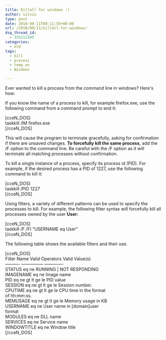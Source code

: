 ```yaml
---
title: Killall for windows :)
author: silviu
type: post
date: 2010-09-11T08:11:59+00:00
url: /2010/09/11/killall-for-windows/
dsq_thread_id:
  - 335211345
categories:
  - old
tags:
  - kill
  - process
  - temp_on
  - Windows

---
```

Ever wanted to kill a process from the command line in windows? Here's how:

If you know the name of a process to kill, for example firefox.exe, use the following command from a command prompt to end it:

[cceN_DOS]  
taskkill /IM firefox.exe  
[/cceN_DOS]

This will cause the program to terminate gracefully, asking for confirmation if there are unsaved changes. **To forcefully kill the same process**, add the /F option to the command line. Be careful with the /F option as it will terminate all matching processes without confirmation.

To kill a single instance of a process, specify its process id (PID). For example, if the desired process has a PID of 1227, use the following command to kill it:

[cceN_DOS]  
taskkill /PID 1227  
[/cceN_DOS]

Using filters, a variety of different patterns can be used to specify the processes to kill. For example, the following filter syntax will forcefully kill all processes owned by the user **User:**

[cceN_DOS]  
taskkill /F /FI "USERNAME eq User"  
[/cceN_DOS]

The following table shows the available filters and their use.

[cceN_DOS]  
Filter Name Valid Operators Valid Value(s)  
&#8212;&#8212;&#8212;- &#8212;&#8212;&#8212;&#8212;&#8212; &#8212;&#8212;&#8212;&#8212;-  
STATUS eq ne RUNNING | NOT RESPONDING  
IMAGENAME eq ne Image name  
PID eq ne gt lt ge le PID value  
SESSION eq ne gt lt ge le Session number.  
CPUTIME eq ne gt lt ge le CPU time in the format  
of hh:mm:ss.  
MEMUSAGE eq ne gt lt ge le Memory usage in KB  
USERNAME eq ne User name in [domain]user  
format  
MODULES eq ne DLL name  
SERVICES eq ne Service name  
WINDOWTITLE eq ne Window title  
[/cceN_DOS]